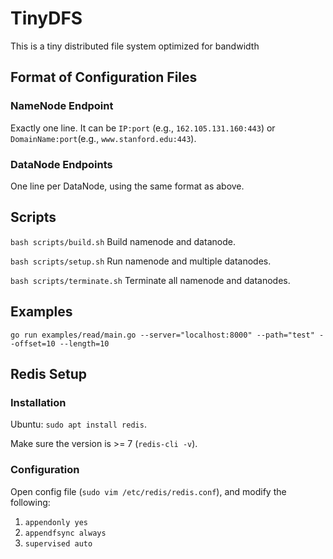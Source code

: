 # TinyDFS
This is a tiny distributed file system optimized for bandwidth

## Format of Configuration Files

### NameNode Endpoint
Exactly one line.
It can be `IP:port` (e.g., `162.105.131.160:443`) or `DomainName:port`(e.g., `www.stanford.edu:443`).

### DataNode Endpoints
One line per DataNode, using the same format as above.

## Scripts
```bash scripts/build.sh```
Build namenode and datanode.

```bash scripts/setup.sh```
Run namenode and multiple datanodes.

```bash scripts/terminate.sh```
Terminate all namenode and datanodes.

## Examples
```go run examples/read/main.go --server="localhost:8000" --path="test" --offset=10 --length=10```


## Redis Setup

### Installation
Ubuntu:
```sudo apt install redis```.

Make sure the version is >= 7 (`redis-cli -v`).

### Configuration
Open config file (`sudo vim /etc/redis/redis.conf`), and modify the following:
1. `appendonly yes`
2. `appendfsync always`
3. `supervised auto`
